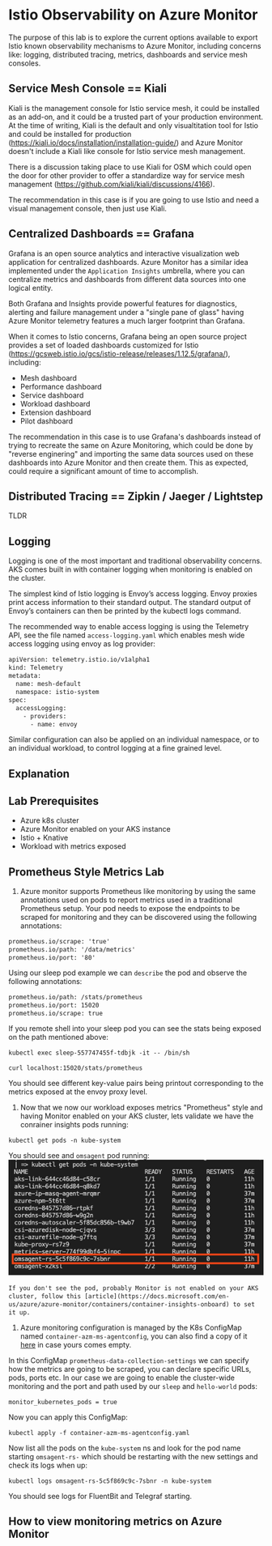 # Istio Observability on Azure Monitor

The purpose of this lab is to explore the current options available to export Istio known observability mechanisms to Azure Monitor, including concerns like: logging, distributed tracing, metrics, dashboards and service mesh consoles.  

## Service Mesh Console == Kiali
Kiali is the management console for Istio service mesh, it could be installed as an add-on, and it could be a trusted part of your production environment. At the time of writing, Kiali is the default and only visualtitation tool for Istio and could be installed for production (https://kiali.io/docs/installation/installation-guide/) and Azure Monitor doesn't include a Kiali like console for Istio service mesh management.

There is a discussion taking place to use Kiali for OSM which could open the door for other provider to offer a standardize way for service mesh management (https://github.com/kiali/kiali/discussions/4166).

The recommendation in this case is if you are going to use Istio and need a visual management console, then just use Kiali.

## Centralized Dashboards == Grafana
Grafana is an open source analytics and interactive visualization web application for centralized dashboards. Azure Monitor has a similar idea implemented under the `Application Insights` umbrella, where you can centralize metrics and dashboards from different data sources into one logical entity. 

Both Grafana and Insights provide powerful features for diagnostics, alerting and failure management under a "single pane of glass" having Azure Monitor telemetry features a much larger footprint than Grafana.

When it comes to Istio concerns, Grafana being an open source project provides a set of loaded dashboards customized for Istio (https://gcsweb.istio.io/gcs/istio-release/releases/1.12.5/grafana/), including:

- Mesh dashboard
- Performance dashboard
- Service dashboard
- Workload dashboard
- Extension dashboard
- Pilot dashboard

The recommendation in this case is to use Grafana's dashboards instead of trying to recreate the same on Azure Monitoring, which could be done by "reverse enginering" and importing the same data sources used on these dashboards into Azure Monitor and then create them. This as expected, could require a significant amount of time to accomplish.

## Distributed Tracing == Zipkin / Jaeger / Lightstep
TLDR

## Logging 
Logging is one of the most important and traditional observability concerns. AKS comes built in with container logging when monitoring is enabled on the cluster.

The simplest kind of Istio logging is Envoy’s access logging. Envoy proxies print access information to their standard output. The standard output of Envoy’s containers can then be printed by the kubectl logs command.

The recommended way to enable access logging is using the Telemetry API, see the file named `access-logging.yaml` which enables mesh wide access logging using envoy as log provider:
```
apiVersion: telemetry.istio.io/v1alpha1
kind: Telemetry
metadata:
  name: mesh-default
  namespace: istio-system
spec:
  accessLogging:
    - providers:
      - name: envoy

```

Similar configuration can also be applied on an individual namespace, or to an individual workload, to control logging at a fine grained level.


## Explanation

## Lab Prerequisites
- Azure k8s cluster
- Azure Monitor enabled on your AKS instance
- Istio + Knative
- Workload with metrics exposed
## Prometheus Style Metrics Lab

1. Azure monitor supports Prometheus like monitoring by using the same annotations used on pods to report metrics used in a traditional Prometheus setup. Your pod needs to expose the endpoints to be scraped for monitoring and they can be discovered using the following annotations:
```
prometheus.io/scrape: 'true'
prometheus.io/path: '/data/metrics'
prometheus.io/port: '80'
```

Using our sleep pod example we can `describe` the pod and observe the following annotations:
```
prometheus.io/path: /stats/prometheus
prometheus.io/port: 15020
prometheus.io/scrape: true
```

If you remote shell into your sleep pod you can see the stats being exposed on the path mentioned above:
```
kubectl exec sleep-557747455f-tdbjk -it -- /bin/sh
```
```
curl localhost:15020/stats/prometheus
```
You should see different key-value pairs being printout corresponding to the metrics exposed at the envoy proxy level.

1. Now that we now our workload exposes metrics "Prometheus" style and having Monitor enabled on your AKS cluster, lets validate we have the conrainer insights pods running:
```
kubectl get pods -n kube-system
```
You should see and `omsagent` pod running:
![](../images/omsagent-pod.png)

    If you don't see the pod, probably Monitor is not enabled on your AKS cluster, follow this [article](https://docs.microsoft.com/en-us/azure/azure-monitor/containers/container-insights-onboard) to set it up. 

1. Azure monitoring configuration is managed by the K8s ConfigMap named `container-azm-ms-agentconfig`, you can also find a copy of it [here](https://github.com/microsoft/OMS-docker/blob/ci_feature_prod/Kubernetes/container-azm-ms-agentconfig.yaml) in case yours comes empty. 

In this ConfigMap `prometheus-data-collection-settings` we can specify how the metrics are going to be scraped, you can declare specific URLs, pods, ports etc. In our case we are going to enable the cluster-wide monitoring and the port and path used by our `sleep` and `hello-world` pods:
```
monitor_kubernetes_pods = true
```

Now you can apply this ConfigMap:
```
kubectl apply -f container-azm-ms-agentconfig.yaml
```

Now list all the pods on the `kube-system` ns and look for the pod name starting `omsagent-rs-` which should be restarting with the new settings and check its logs when up:
```
kubectl logs omsagent-rs-5c5f869c9c-7sbnr -n kube-system
```
You should see logs for FluentBit and Telegraf starting.

## How to view monitoring metrics on Azure Monitor

 